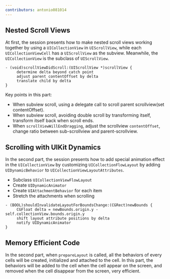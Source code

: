 ```yaml
---
contributors: antonio081014
---
```


## Nested Scroll Views

At first, the session presents how to make nested scroll views working together by using a `UICollectionView` in `UIScrollView`, while each `UICollectionViewCell` has a `UIScrollView` as the subview.
Meanwhile, the `UICollectionView` is the subclass of `UIScrollView`.

```
- (void)scrollViewDidScroll:(UIScrollView *)scrollView {
     determine delta beyond catch point
     adjust parent contentOffset by delta
     translate child by delta
}
```

Key points in this part:
- When subview scroll, using a delegate call to scroll parent scrollview(set contentOffset).
- When subview scroll, avoiding double scroll by transforming itself, transform itself back when scroll ends.
- When `scrollViewWillEndDragging`, adjust the scrollview `contentOffset`, change ratio between sub-scrollview and parent-scrollview.

## Scrolling with UIKit Dynamics

In the second part, the session presents how to add special animation effect in the `UICollectionView` by customizing `UICollectionFlowLayout` by adding `UIDynamicBehavior` to `UICollectionViewLayoutAttributes`.

- Subclass `UICollectionViewFlowLayout`
- Create `UIDynamicAnimator`
- Create `UIAttachmentBehavior` for each item 
- Stretch the attachments when scrolling

```
- (BOOL)shouldInvalidateLayoutForBoundsChange:(CGRect)newBounds {
     CGFloat delta = newBounds.origin.y - self.collectionView.bounds.origin.y
     shift layout attribute positions by delta
     notify UIDynamicAnimator
}
```

## Memory Efficient Code

In the second part, when `prepareLayout` is called, all the behaviors of every cells will be created, initialized and attached to the cell. In this part, the behaviors will be added to the cell when the cell appear on the screen, and removed when the cell disappear from the screen, very efficient.
